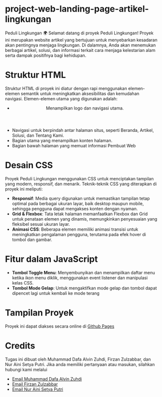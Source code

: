 # project-web-landing-page-artikel-lingkungan
Peduli Lingkungan 🌍 Selamat datang di proyek Peduli Lingkungan! Proyek ini merupakan website artikel yang bertujuan untuk menyebarkan kesadaran akan pentingnya menjaga lingkungan. Di dalamnya, Anda akan menemukan berbagai artikel, solusi, dan informasi terkait cara menjaga kelestarian alam serta dampak positifnya bagi kehidupan.
# Struktur HTML
Struktur HTML di proyek ini diatur dengan rapi menggunakan elemen-elemen semantik untuk meningkatkan aksesibilitas dan kemudahan navigasi. Elemen-elemen utama yang digunakan adalah:
- <header> Menampilkan logo dan navigasi utama.
- <nav> Navigasi untuk berpindah antar halaman situs, seperti Beranda, Artikel, Solusi, dan Tentang Kami.
- <main> Bagian utama yang menampilkan konten halaman. 
- <footer> Bagian bawah halaman yang memuat informasi Pembuat Web
# Desain CSS
Proyek Peduli Lingkungan menggunakan CSS untuk menciptakan tampilan yang modern, responsif, dan menarik. Teknik-teknik CSS yang diterapkan di proyek ini meliputi:
- **Responsif**: Media query digunakan untuk memastikan tampilan tetap optimal pada berbagai ukuran layar, baik desktop maupun mobile, sehingga pengguna dapat mengakses konten dengan nyaman.
- **Grid & Flexbox**: Tata letak halaman memanfaatkan Flexbox dan Grid untuk penataan elemen yang dinamis, memungkinkan penyesuaian yang fleksibel sesuai ukuran layar.
- **Animasi CSS**: Beberapa elemen memiliki animasi transisi untuk meningkatkan pengalaman pengguna, terutama pada efek hover di tombol dan gambar.
# Fitur dalam JavaScript
- **Tombol Toggle Menu**: Menyembunyikan dan menampilkan daftar menu ketika ikon menu diklik, menggunakan event listener dan manipulasi kelas CSS.
- **Tombol Mode Gelap**: Untuk mengaktifkan mode gelap dan tombol dapat dipencet lagi untuk kembali ke mode terang
# Tampilan Proyek
Proyek ini dapat diakses secara online di  [Github Pages](https://muhammaddafaalvin.github.io/landing-page-artikel/)
# Credits
Tugas ini dibuat oleh Muhammad Dafa Alvin Zuhdi, Firzan Zulzabbar, dan Nur Aini Setya Putri. Jika anda memiliki pertanyaan atau masukan, silahkan hubungi kami melalui
- [Email Muhammad Dafa Alvin Zuhdi](muhammaddafa.23083@mhs.unesa.ac.id)
- [Email Firzan Zulzabbar](firzan.23076@mhs.unesa.ac.id)
- [Email Nur Aini Setya Putri](nuraini.23077@mhs.unesa.ac.id)
